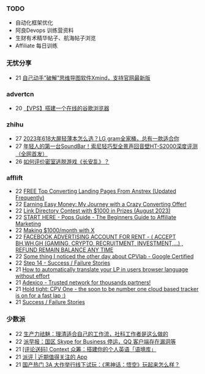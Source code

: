 ### TODO
-  自动化框架优化
-  阿良Devops 训练营资料
-  生财有术精华帖子、航海帖子浏览
-  Affiliate 每日训练

### 无忧分享
<!-- ruyo:START -->
-  21 [自己动手”破解”思维导图软件Xmind，支持官网最新版](https://51.ruyo.net/18460.html)<!-- ruyo:END -->

### advertcn
<!-- advertcn:START -->
-  20 [【VPS】搭建一个在线的谷歌浏览器](https://www.advertcn.com/forum.php?mod=viewthread&tid=111714)<!-- advertcn:END -->

### zhihu
<!-- zhihu:START -->
-  27 [2023年618大屏轻薄本怎么选？LG gram全家桶，总有一款适合你](http://zhuanlan.zhihu.com/p/632641888?utm_campaign=rss&utm_medium=rss&utm_source=rss&utm_content=title)
-  27 [年轻人的第一台SoundBar！索尼轻巧型全景声回音壁HT-S2000深度评测（全网首发）](http://zhuanlan.zhihu.com/p/630990296?utm_campaign=rss&utm_medium=rss&utm_source=rss&utm_content=title)
-  26 [如何评价密室逃脱游戏《长安乱》？](http://www.zhihu.com/question/563950552/answer/3045961312?utm_campaign=rss&utm_medium=rss&utm_source=rss&utm_content=title)<!-- zhihu:END -->

### afflift
<!-- afflift:START -->
-  22 [FREE Top Converting Landing Pages From Anstrex &lpar;Updated Frequently&rpar;](https://afflift.com/f/threads/free-top-converting-landing-pages-from-anstrex-updated-frequently.2596/)
-  22 [Earning Easy Money: My Journey with a Crazy Converting Offer!](https://afflift.com/f/threads/earning-easy-money-my-journey-with-a-crazy-converting-offer.11370/)
-  22 [Link Directory Contest with $1000 in Prizes &lpar;August 2023&rpar;](https://afflift.com/f/threads/link-directory-contest-with-1000-in-prizes-august-2023.11479/)
-  22 [START HERE - Pops Guide - The Beginners Guide to Affiliate Marketing](https://afflift.com/f/threads/start-here-pops-guide-the-beginners-guide-to-affiliate-marketing.2937/)
-  22 [Making $1000/month with X](https://afflift.com/f/threads/making-1000-month-with-x.11494/)
-  22 [FACEBOOK ADVERTISING ACCOUNT FOR RENT - &lpar; ACCEPT BH,WH,GH &lpar;GAMING, CRYPTO, RECRUITMENT, INVESTMENT,...&rpar; , REFUND REMAIN BALANCE ANY TIME](https://afflift.com/f/threads/facebook-advertising-account-for-rent-accept-bh-wh-gh-gaming-crypto-recruitment-investment-refund-remain-balance-any-time.11161/)
-  22 [Some thing I noticed the other day about CPVlab - Google Certified](https://afflift.com/f/threads/some-thing-i-noticed-the-other-day-about-cpvlab-google-certified.11495/)
-  22 [Step 14 - Success / Failure Stories](https://afflift.com/f/threads/step-14-success-failure-stories.2951/)
-  21 [How to automatically translate your LP in users browser language without effort](https://afflift.com/f/threads/how-to-automatically-translate-your-lp-in-users-browser-language-without-effort.11487/)
-  21 [Adexico - Trusted network for thousands partners!](https://afflift.com/f/threads/adexico-trusted-network-for-thousands-partners.5592/)
-  21 [Hold tight: CPV One - the soon to be number one cloud based tracker is on for a fast lap :&rpar;](https://afflift.com/f/threads/hold-tight-cpv-one-the-soon-to-be-number-one-cloud-based-tracker-is-on-for-a-fast-lap.10731/)
-  21 [Success / Failure Stories](https://afflift.com/f/threads/success-failure-stories.6938/)<!-- afflift:END -->

### 少数派
<!-- sspai:START -->
-  22 [生产力祛魅：理清适合自己的工作流，社科工作者是这么做的](https://sspai.com/post/82092)
-  22 [派早报：国区 Skype for Business 停运，QQ 客户端存在漏洞等](https://sspai.com/post/82272)
-  21 [[评论送码] Context 众筹：搭建你的个人英语「语境库」](https://sspai.com/post/82252)
-  21 [派评 | 近期值得关注的 App](https://sspai.com/post/82255)
-  21 [国产热门 3A 大作举行线下试玩：《黑神话：悟空》玩起来怎么样？](https://sspai.com/post/82244)<!-- sspai:END -->
